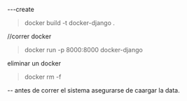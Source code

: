 ---create

> docker build -t docker-django .

//correr docker
> docker run -p 8000:8000 docker-django

eliminar un docker
> docker rm -f <container-name>


-- antes de correr el sistema
asegurarse de caargar la data.
